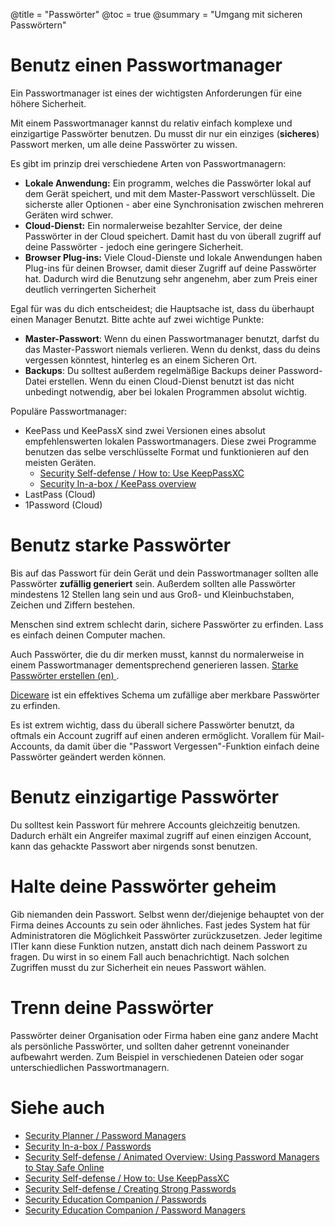 @title = "Passwörter"
@toc = true
@summary = "Umgang mit sicheren Passwörtern"

# Benutz einen Passwortmanager

Ein Passwortmanager ist eines der wichtigsten Anforderungen für eine höhere Sicherheit.

Mit einem Passwortmanager kannst du relativ einfach komplexe und einzigartige Passwörter benutzen. Du musst dir nur ein einziges (**sicheres**) Passwort merken, um alle deine Passwörter zu wissen.

Es gibt im prinzip drei verschiedene Arten von Passwortmanagern:

* **Lokale Anwendung:** Ein programm, welches die Passwörter lokal auf dem Gerät speichert, und mit dem Master-Passwort verschlüsselt. Die sicherste aller Optionen - aber eine Synchronisation zwischen mehreren Geräten wird schwer.
* **Cloud-Dienst:** Ein normalerweise bezahlter Service, der deine Passwörter in der Cloud speichert. Damit hast du von überall zugriff auf deine Passwörter - jedoch eine geringere Sicherheit.
* **Browser Plug-ins:** Viele Cloud-Dienste und lokale Anwendungen haben Plug-ins für deinen Browser, damit dieser Zugriff auf deine Passwörter hat. Dadurch wird die Benutzung sehr angenehm, aber zum Preis einer deutlich verringerten Sicherheit

Egal für was du dich entscheidest; die Hauptsache ist, dass du überhaupt einen Manager Benutzt. Bitte achte auf zwei wichtige Punkte:

* **Master-Passwort**: Wenn du einen Passwortmanager benutzt, darfst du das Master-Passwort niemals verlieren. Wenn du denkst, dass du deins vergessen könntest, hinterleg es an einem Sicheren Ort.
* **Backups**: Du solltest außerdem regelmäßige Backups deiner Password-Datei erstellen. Wenn du einen Cloud-Dienst benutzt ist das nicht unbedingt notwendig, aber bei lokalen Programmen absolut wichtig.

Populäre Passwortmanager:

*  KeePass und KeePassX sind zwei Versionen eines absolut empfehlenswerten lokalen Passwortmanagers. Diese zwei Programme benutzen das selbe verschlüsselte Format und funktionieren auf den meisten Geräten.
   * [Security Self-defense / How to: Use KeepPassXC](https://ssd.eff.org/en/module/how-use-keepassxc)
   * [Security In-a-box / KeePass overview](https://securityinabox.org/en/guide/keepass/windows)
* LastPass (Cloud)
* 1Password (Cloud)

# Benutz starke Passwörter

Bis auf das Passwort für dein Gerät und dein Passwortmanager sollten alle Passwörter **zufällig generiert** sein. Außerdem sollten alle Passwörter mindestens 12 Stellen lang sein und aus Groß- und Kleinbuchstaben, Zeichen und Ziffern bestehen.

Menschen sind extrem schlecht darin, sichere Passwörter zu erfinden. Lass es einfach deinen Computer machen.

Auch Passwörter, die du dir merken musst, kannst du normalerweise in einem Passwortmanager dementsprechend generieren lassen. [Starke Passwörter erstellen (en) ](https://ssd.eff.org/en/module/creating-strong-passwords).

[Diceware](https://world.std.com/~reinhold/diceware.html) ist ein effektives Schema um zufällige aber merkbare Passwörter zu erfinden.

Es ist extrem wichtig, dass du überall sichere Passwörter benutzt, da oftmals ein Account zugriff auf einen anderen ermöglicht. Vorallem für Mail-Accounts, da damit über die "Passwort Vergessen"-Funktion einfach deine Passwörter geändert werden können.

# Benutz einzigartige Passwörter

Du solltest kein Passwort für mehrere Accounts gleichzeitig benutzen. Dadurch erhält ein Angreifer maximal zugriff auf einen einzigen Account, kann das gehackte Passwort aber nirgends sonst benutzen.

# Halte deine Passwörter geheim

Gib niemanden dein Passwort. Selbst wenn der/diejenige behauptet von der Firma deines Accounts zu sein oder ähnliches. Fast jedes System hat für Administratoren die Möglichkeit Passwörter zurückzusetzen. Jeder legitime ITler kann diese Funktion nutzen, anstatt dich nach deinem Passwort zu fragen. Du wirst in so einem Fall auch benachrichtigt. Nach solchen Zugriffen musst du zur Sicherheit ein neues Passwort wählen.

# Trenn deine Passwörter

Passwörter deiner Organisation oder Firma haben eine ganz andere Macht als persönliche Passwörter, und sollten daher getrennt voneinander aufbewahrt werden. Zum Beispiel in verschiedenen Dateien oder sogar unterschiedlichen Passwortmanagern.

# Siehe auch

* [Security Planner / Password Managers](https://securityplanner.org/#/tool/password-manager)
* [Security In-a-box / Passwords](https://securityinabox.org/en/guide/passwords/)
* [Security Self-defense / Animated Overview: Using Password Managers to Stay Safe Online](https://ssd.eff.org/en/module/animated-overview-using-password-managers-stay-safe-online)
* [Security Self-defense / How to: Use KeepPassXC](https://ssd.eff.org/en/module/how-use-keepassxc)
* [Security Self-defense / Creating Strong Passwords](https://ssd.eff.org/en/module/creating-strong-passwords)
* [Security Education Companion / Passwords](https://sec.eff.org/topics/passwords)
* [Security Education Companion / Password Managers](https://sec.eff.org/topics/password-managers)
